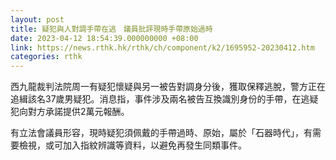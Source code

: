 ```yaml
---
layout: post
title: 疑犯與人對調手帶在逃　議員批評現時手帶原始過時
date: 2023-04-12 18:54:39.000000000 +08:00
link: https://news.rthk.hk/rthk/ch/component/k2/1695952-20230412.htm
categories: rthk
---
```


西九龍裁判法院周一有疑犯懷疑與另一被告對調身分後，獲取保釋逃脫，警方正在追緝該名37歲男疑犯。消息指，事件涉及兩名被告互換識別身份的手帶，在逃疑犯向對方承諾提供2萬元報酬。

有立法會議員形容，現時疑犯須佩戴的手帶過時、原始，屬於「石器時代」，有需要檢視，或可加入指紋辨識等資料，以避免再發生同類事件。
